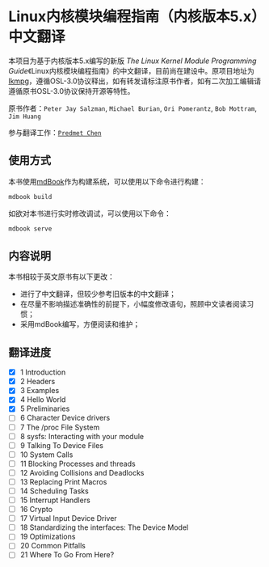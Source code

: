 # Linux内核模块编程指南（内核版本5.x）中文翻译

本项目为基于内核版本5.x编写的新版 *The Linux Kernel Module Programming Guide*《Linux内核模块编程指南》的中文翻译，目前尚在建设中。原项目地址为[lkmpg](https://github.com/sysprog21/lkmpg)，遵循OSL-3.0协议释出，如有转发请标注原书作者，如有二次加工编辑请遵循原书OSL-3.0协议保持开源等特性。

原书作者：`Peter Jay Salzman`, `Michael Burian`, `Ori Pomerantz`, `Bob Mottram`, `Jim Huang`

参与翻译工作：[`Predmet Chen`](mailto:chengongpp@bupt.cn)

## 使用方式

本书使用[mdBook](https://github.com/rust-lang/mdBook)作为构建系统，可以使用以下命令进行构建：

```bash
mdbook build
```

如欲对本书进行实时修改调试，可以使用以下命令：

```bash
mdbook serve
```

## 内容说明

本书相较于英文原书有以下更改：

- 进行了中文翻译，但较少参考旧版本的中文翻译；
- 在尽量不影响描述准确性的前提下，小幅度修改语句，照顾中文读者阅读习惯；
- 采用mdBook编写，方便阅读和维护；

## 翻译进度

- [x] 1 Introduction
- [x] 2 Headers
- [x] 3 Examples
- [x] 4 Hello World
- [x] 5 Preliminaries
- [ ] 6 Character Device drivers
- [ ] 7 The /proc File System
- [ ] 8 sysfs: Interacting with your module
- [ ] 9 Talking To Device Files
- [ ] 10 System Calls
- [ ] 11 Blocking Processes and threads
- [ ] 12 Avoiding Collisions and Deadlocks
- [ ] 13 Replacing Print Macros
- [ ] 14 Scheduling Tasks
- [ ] 15 Interrupt Handlers
- [ ] 16 Crypto
- [ ] 17 Virtual Input Device Driver
- [ ] 18 Standardizing the interfaces: The Device Model
- [ ] 19 Optimizations
- [ ] 20 Common Pitfalls
- [ ] 21 Where To Go From Here?
